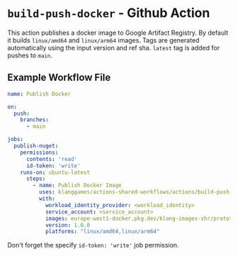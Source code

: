 # `build-push-docker` - **Github Action**

This action publishes a docker image to Google Artifact Registry. By default it builds `linux/amd64` and `linux/arm64` images. Tags are generated automatically using the input version and ref sha. `latest` tag is added for pushes to `main`.

## Example Workflow File

```yaml
name: Publish Docker

on:
  push:
    branches:
      - main

jobs:
  publish-nuget:
    permissions:
      contents: 'read'
      id-token: 'write'
    runs-on: ubuntu-latest
      steps:
        - name: Publish Docker Image
          uses: klanggames/actions-shared-workflows/actions/build-push-docker-service@v2
          with:
            workload_identity_provider: <workload_identity>
            service_account: <service_account>
            images: europe-west1-docker.pkg.dev/klang-images-shr/prototype-gcloud-artifact-push/prototype-gcloud-artifact-push
            version: 1.0.0
            platforms: "linux/amd64,linux/arm64"
```

Don't forget the specify `id-token: 'write'` job permission.
